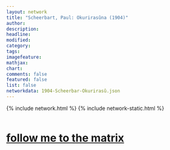 ```yaml
---
layout: network
title: "Scheerbart, Paul: Okurirasûna (1904)"
author:
description:
headline:
modified:
category:
tags: 
imagefeature: 
mathjax: 
chart: 
comments: false
featured: false
list: false
networkdata: 1904-Scheerbar-Okurirasû.json
---
```

{% include network.html %}
{% include network-static.html %}
<div class="row">
  <div class="small-5 small-centered columns"><a href="/matrix112"><h1>follow me to the matrix</h1></a>
</div>
</div>
